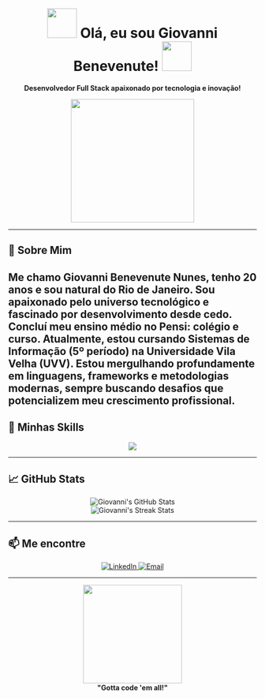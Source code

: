 <h1 align="center">
  <img src="https://raw.githubusercontent.com/PokeAPI/sprites/master/sprites/pokemon/25.png" width="60px" />
  Olá, eu sou Giovanni Benevenute!
  <img src="https://raw.githubusercontent.com/PokeAPI/sprites/master/sprites/pokemon/4.png" width="60px" />
</h1>

<p align="center">
  <b>Desenvolvedor Full Stack apaixonado por tecnologia e inovação!</b>
</p>

<p align="center">
  <img src="https://media.giphy.com/media/DRfu7BT8ZK1uo/giphy.gif" width="250px" />
</p>

---

## 🌟 Sobre Mim

Me chamo **Giovanni Benevenute Nunes**, tenho **20 anos** e sou natural do **Rio de Janeiro**. Sou apaixonado pelo universo tecnológico e fascinado por desenvolvimento desde cedo. Concluí meu ensino médio no **Pensi: colégio e curso**. Atualmente, estou cursando **Sistemas de Informação (5º período)** na **Universidade Vila Velha (UVV)**. Estou mergulhando profundamente em linguagens, frameworks e metodologias modernas, sempre buscando desafios que potencializem meu crescimento profissional.
---

## 🚀 Minhas Skills

<p align="center">
  <img src="https://skillicons.dev/icons?i=html,css,js,react,nodejs,angular,python,mongodb,sql,git" />
</p>

---

## 📈 GitHub Stats

<p align="center">
  <img src="https://github-readme-stats.vercel.app/api?username=SEU_USUARIO&show_icons=true&theme=radical&icon_color=FFCB05&text_color=FFFFFF&bg_color=EF5350&title_color=FFCB05" alt="Giovanni's GitHub Stats" />
  <br>
  <img src="https://streak-stats.demolab.com?user=SEU_USUARIO&theme=pokemon&border_radius=10" alt="Giovanni's Streak Stats" />
</p>

---

## 📫 Me encontre

<p align="center">
<a href="https://www.linkedin.com/in/giovanni-benevenute-8b4243277/" target="_blank">
  <img src="https://img.shields.io/badge/-LinkedIn-blue?style=flat-square&logo=linkedin&logoColor=white" alt="LinkedIn">
</a>

<a href="mailto:benevenute.contato@gmail.com" target="_blank">
  <img src="https://img.shields.io/badge/-Email-red?style=flat-square&logo=gmail&logoColor=white" alt="Email">
</a>
</p>

---

<p align="center">
  <img src="https://media.giphy.com/media/3o7TKMt1VVNkHV2PaE/giphy.gif" width="200px" />
  <br>
  <b>"Gotta code 'em all!"</b>
</p>
